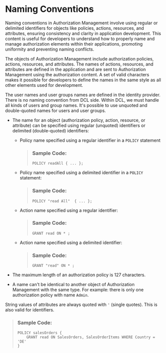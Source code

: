 <!-- loio0e6799ca5c7e4764baf98b8fd3236e9f -->

# Naming Conventions

Naming conventions in Authorization Management involve using regular or delimited identifiers for objects like policies, actions, resources, and attributes, ensuring consistency and clarity in application development. This content is useful for developers to understand how to properly name and manage authorization elements within their applications, promoting uniformity and preventing naming conflicts.



The objects of Authorization Management include authorization policies, actions, resources, and attributes. The names of actions, resources, and attributes are defined in the application and are sent to Authorization Management using the authorization content. A set of valid characters makes it possible for developers to define the names in the same style as all other elements used for development.

The user names and user groups names are defined in the identity provider. There is no naming convention from DCL side. Within DCL, we must handle all kinds of users and group names. It's possible to use unquoted and double-quoted names for users and user groups.

-   The name for an object \(authorization policy, action, resource, or attribute\) can be specified using regular \(unquoted\) identifiers or delimited \(double-quoted\) identifiers:

    -   Policy name specified using a regular identifier in a `POLICY` statement

        > ### Sample Code:  
        > ```
        > POLICY readAll { ... };
        > ```

    -   Policy name specified using a delimited identifier in a `POLICY` statement:

        > ### Sample Code:  
        > ```
        > POLICY "read All"  { ... };
        > ```

    -   Action name specified using a regular identifier:

        > ### Sample Code:  
        > ```
        > GRANT read ON * ;
        > ```

    -   Action name specified using a delimited identifier:

        > ### Sample Code:  
        > ```
        > GRANT "read" ON * ;
        > ```


-   The maximum length of an authorization policy is 127 characters.

-   A name can't be identical to another object of Authorization Management with the same type. For example: there is only one authorization policy with name `Admin`.


String values of attributes are always quoted with `'` \(single quotes\). This is also valid for identifiers.

> ### Sample Code:  
> ```
> POLICY salesOrders {
>     GRANT read ON SalesOrders, SalesOrderItems WHERE Country = 'DE'
> }
> ```

